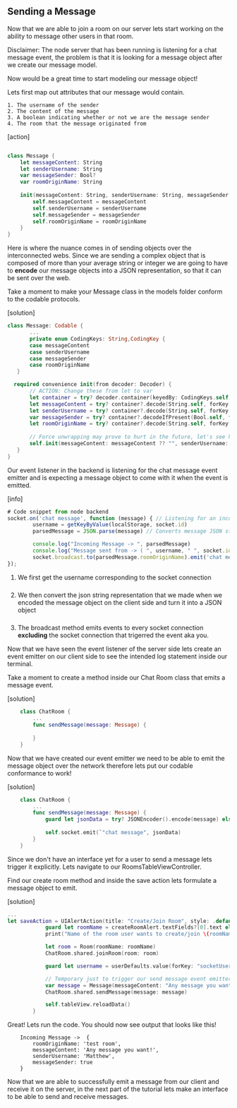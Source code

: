 ## Sending a Message

Now that we are able to join a room on our server lets start working on the ability to message other users in that room.

Disclaimer: The node server that has been running is listening for a chat message event, the problem is that it is looking for a message object after we create our message model.

Now would be a great time to start modeling our message object!

Lets first map out attributes that our message would contain.

    1. The username of the sender
    2. The content of the message
    3. A boolean indicating whether or not we are the message sender
    4. The room that the message originated from

[action]
``` swift

class Message {
    let messageContent: String
    let senderUsername: String
    var messageSender: Bool?
    var roomOriginName: String
    
    init(messageContent: String, senderUsername: String, messageSender: Bool?, roomOriginName: String) {
        self.messageContent = messageContent
        self.senderUsername = senderUsername
        self.messageSender = messageSender
        self.roomOriginName = roomOriginName
    }
}

```
 
 Here is where the nuance comes in of sending objects over the interconnected webs. Since we are sending a complex object that is composed of more than your average string or integer we are going to have to **encode** our message objects into a JSON representation, so that it can be sent over the web.

 Take a moment to make your Message class in the models folder conform to the codable protocols.

[solution]
 ``` swift
class Message: Codable {
        ...
        private enum CodingKeys: String,CodingKey {
        case messageContent
        case senderUsername
        case messageSender
        case roomOriginName
    }

   required convenience init(from decoder: Decoder) {
        // ACTION: Change these from let to var
        let container = try? decoder.container(keyedBy: CodingKeys.self)
        let messageContent = try? container?.decode(String.self, forKey: .messageContent) ?? ""
        let senderUsername = try? container?.decode(String.self, forKey: .senderUsername) ?? ""
        var messageSender = try? container?.decodeIfPresent(Bool.self, forKey: .messageSender) ?? false
        let roomOriginName = try? container?.decode(String.self, forKey: .roomOriginName) ?? ""
        
        // Force unwrapping may prove to hurt in the future, let's see how we can safely unwrap these values!
        self.init(messageContent: messageContent ?? "", senderUsername: senderUsername ?? "", messageSender: messageSender, roomOriginName: roomOriginName ?? "")
    }
}
 ```

Our event listener in the backend is listening for the chat message event emitter and is expecting a message object to come with it when the event is emitted.

[info]
``` javascript
# Code snippet from node backend
socket.on('chat message', function (message) { // Listening for an incoming chat message
        username = getKeyByValue(localStorage, socket.id)
        parsedMessage = JSON.parse(message) // Converts message JSON string into a JSON Object

        console.log("Incoming Message -> ", parsedMessage)
        console.log("Message sent from -> ( ", username, " ", socket.id, ")")
        socket.broadcast.to(parsedMessage.roomOriginName).emit('chat message', message) // Broadcasts message to everyone in the room that the message was sent from except the sender
});

```

1. We first get the username corresponding to the socket connection
#####
2. We then convert the json string representation that we made when we encoded the message object on the client side and turn it into a JSON object
#####
3. The broadcast method emits events to every socket connection **excluding** the socket connection that trigerred the event aka you.

Now that we have seen the event listener of the server side lets create an event emitter on our client side to see the intended log statement inside our terminal.

Take a moment to create a method inside our Chat Room class that emits a message event.

[solution]
``` swift
    class ChatRoom {
        ...
        func sendMessage(message: Message) {
            
        }
    }
```

Now that we have created our event emitter we need to be able to emit the message object over the network therefore lets put our codable conformance to work!

[solution]
``` swift
    class ChatRoom {
        ...
        func sendMessage(message: Message) {
            guard let jsonData = try? JSONEncoder().encode(message) else {return} // Have to encode because message object isnt a native json object
            
            self.socket.emit(`"chat message", jsonData)
        }
    }
```


Since we don't have an interface yet for a user to send a message lets trigger it explicitly.
Lets navigate to our RoomsTableViewController.

Find our create room method and inside the save action lets formulate a message object to emit.

[solution]
``` swift
...
let saveAction = UIAlertAction(title: "Create/Join Room", style: .default) { (action) in
            guard let roomName = createRoomAlert.textFields?[0].text else {return}
            print("Name of the room user wants to create/join \(roomName)")

            let room = Room(roomName: roomName)
            ChatRoom.shared.joinRoom(room: room)

            guard let username = userDefaults.value(forKey: "socketUsername") else {return}

            // Temporary just to trigger our send message event emitter
            var message = Message(messageContent: "Any message you want!", senderUsername: username, messageSender: true, roomOriginName: roomName)
            ChatRoom.shared.sendMessage(message: message)

            self.tableView.reloadData()
        }

```

Great! Lets run the code. You should now see output that looks like this!

``` 
    Incoming Message ->  { 
        roomOriginName: 'test room',
        messageContent: 'Any message you want!',
        senderUsername: 'Matthew',
        messageSender: true 
    }
```

Now that we are able to successfully emit a message from our client and receive it on the server, in the next part of the tutorial lets make an interface to be able to send and receive messages.